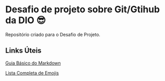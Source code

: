 # Desafio de projeto sobre Git/Gtihub da DIO :sunglasses:
Repositório criado para o Desafio de Projeto.
## Links Úteis

[Guia Básico do Markdown](https://docs.pipz.com/central-de-ajuda/learning-center/guia-basico-de-markdown#open)

[Lista Completa de Emojis](https://gist.github.com/rxaviers/7360908)
